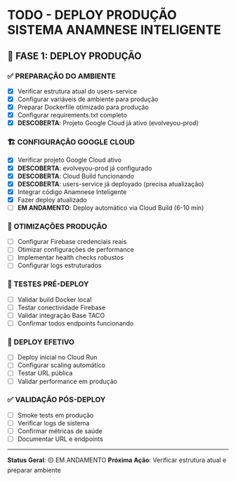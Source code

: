 # TODO - DEPLOY PRODUÇÃO SISTEMA ANAMNESE INTELIGENTE

## 🚀 FASE 1: DEPLOY PRODUÇÃO

### ✅ PREPARAÇÃO DO AMBIENTE
- [x] Verificar estrutura atual do users-service
- [x] Configurar variáveis de ambiente para produção  
- [x] Preparar Dockerfile otimizado para produção
- [x] Configurar requirements.txt completo
- [x] **DESCOBERTA**: Projeto Google Cloud já ativo (evolveyou-prod)

### 🏗️ CONFIGURAÇÃO GOOGLE CLOUD
- [x] Verificar projeto Google Cloud ativo
- [x] **DESCOBERTA**: evolveyou-prod já configurado
- [x] **DESCOBERTA**: Cloud Build funcionando
- [x] **DESCOBERTA**: users-service já deployado (precisa atualização)
- [x] Integrar código Anamnese Inteligente
- [x] Fazer deploy atualizado
- [ ] **EM ANDAMENTO**: Deploy automático via Cloud Build (6-10 min)

### 🔧 OTIMIZAÇÕES PRODUÇÃO
- [ ] Configurar Firebase credenciais reais
- [ ] Otimizar configurações de performance
- [ ] Implementar health checks robustos
- [ ] Configurar logs estruturados

### 🧪 TESTES PRÉ-DEPLOY
- [ ] Validar build Docker local
- [ ] Testar conectividade Firebase
- [ ] Validar integração Base TACO
- [ ] Confirmar todos endpoints funcionando

### 🚀 DEPLOY EFETIVO
- [ ] Deploy inicial no Cloud Run
- [ ] Configurar scaling automático
- [ ] Testar URL pública
- [ ] Validar performance em produção

### ✅ VALIDAÇÃO PÓS-DEPLOY
- [ ] Smoke tests em produção
- [ ] Verificar logs de sistema
- [ ] Confirmar métricas de saúde
- [ ] Documentar URL e endpoints

---

**Status Geral**: 🟡 EM ANDAMENTO
**Próxima Ação**: Verificar estrutura atual e preparar ambiente

